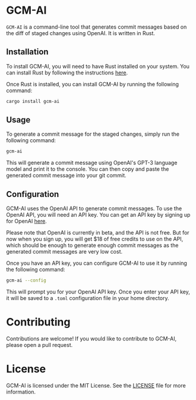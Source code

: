 # GCM-AI

`GCM-AI` is a command-line tool that generates commit messages based on the diff of staged changes using OpenAI. It is written in Rust.

## Installation
To install GCM-AI, you will need to have Rust installed on your system. You can install Rust by following the instructions [here](https://www.rust-lang.org/tools/install).

Once Rust is installed, you can install GCM-AI by running the following command:

```bash
cargo install gcm-ai
```

## Usage

To generate a commit message for the staged changes, simply run the following command:

```bash
gcm-ai
```

This will generate a commit message using OpenAI's GPT-3 language model and print it to the console. You can then copy and paste the generated commit message into your git commit.

## Configuration

GCM-AI uses the OpenAI API to generate commit messages. To use the OpenAI API, you will need an API key. You can get an API key by signing up for OpenAI [here](https://beta.openai.com/signup/).

Please note that OpenAI is currently in beta, and the API is not free. But for now when you sign up, you will get $18 of free credits to use on the API, which should be enough to generate enough commit messages  as the generated commit messages are very low cost.

Once you have an API key, you can configure GCM-AI to use it by running the following command:

```bash
gcm-ai --config
```

This will prompt you for your OpenAI API key. Once you enter your API key, it will be saved to a `.toml` configuration file in your home directory.

# Contributing

Contributions are welcome! If you would like to contribute to GCM-AI, please open a pull request.

# License

GCM-AI is licensed under the MIT License. See the [LICENSE](/LICENCE) file for more information.